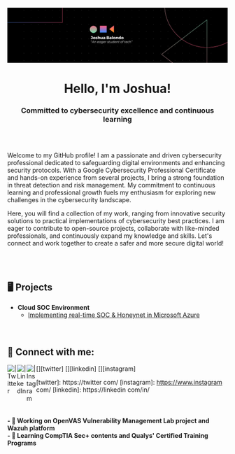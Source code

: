 ![banner](https://github.com/Joshua01X/Joshua01X/blob/main/banner.png?raw=true)

<h1 align="center">Hello, I'm Joshua! </h1>
<h3 align="center"> Committed to cybersecurity excellence and continuous learning </h3><br><br>

Welcome to my GitHub profile! I am a passionate and driven cybersecurity professional dedicated to safeguarding digital environments and enhancing security protocols. With a Google Cybersecurity Professional Certificate and hands-on experience from several projects, I bring a strong foundation in threat detection and risk management. My commitment to continuous learning and professional growth fuels my enthusiasm for exploring new challenges in the cybersecurity landscape. <br>

Here, you will find a collection of my work, ranging from innovative security solutions to practical implementations of cybersecurity best practices. I am eager to contribute to open-source projects, collaborate with like-minded professionals, and continuously expand my knowledge and skills. Let's connect and work together to create a safer and more secure digital world!</p><br><br>

## 🖥️ Projects

- <b>Cloud SOC Environment</b>
  - [Implementing real-time SOC & Honeynet in Microsoft Azure](https://github.com/Joshua01X/CLOUD-SOC) <br><br><br>

## 🔗 Connect with me:

[<img align="left" alt=" | Twitter" width="22px" src="https://cdn.jsdelivr.net/npm/simple-icons@v3/icons/twitter.svg" />][twitter]
[<img align="left" alt=" | LinkedIn" width="22px" src="https://cdn.jsdelivr.net/npm/simple-icons@v3/icons/linkedin.svg" />][linkedin]
[<img align="left" alt=" | Instagram" width="22px" src="https://cdn.jsdelivr.net/npm/simple-icons@v3/icons/instagram.svg" />][instagram]

[twitter]: https://twitter com/
[instagram]: https://www.instagram com/
[linkedin]: https://linkedin com/in/
<br><br><br>

<h4> - 🔭 Working on OpenVAS Vulnerability Management Lab project and Wazuh platform <br>
- 🌱 Learning CompTIA Sec+ contents and Qualys' Certified Training Programs </h4>
